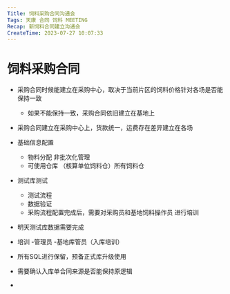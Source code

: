 ```yaml
---
Title: 饲料采购合同沟通会
Tags: 天康 合同 饲料 MEETING
Recap: 新饲料合同建立沟通会
CreateTime: 2023-07-27 10:07:33
---
```

# 饲料采购合同

- 采购合同时候能建立在采购中心，取决于当前片区的饲料价格针对各场是否能保持一致
	- 如果不能保持一致，采购合同依旧建立在基地上
- 采购合同建立在采购中心上，货款统一，运费存在差异建立在各场

- 基础信息配置
	- 物料分配 非批次化管理
	- 可使用仓库 （核算单位饲料仓）所有饲料仓
- 测试库测试
	- 测试流程
	- 数据验证
	- 采购流程配置完成后，需要对采购员和基地饲料操作员 进行培训
- 明天测试库数据需要完成
- 培训 -管理员 -基地库管员（入库培训）
- 所有SQL进行保留，预备正式库升级使用
- 需要确认入库单合同来源是否能保持原逻辑
- 